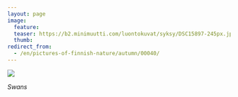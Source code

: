 ```yaml
---
layout: page
image:
  feature:
  teaser: https://b2.minimuutti.com/luontokuvat/syksy/DSC15897-245px.jpg
  thumb:
redirect_from:
  - /en/pictures-of-finnish-nature/autumn/00040/
---
```


![](https://b2.minimuutti.com/luontokuvat/syksy/DSC15897-800px.jpg)

*Swans*
